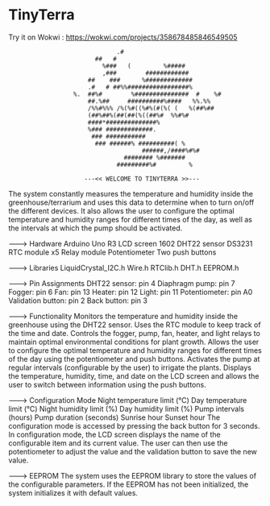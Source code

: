 # TinyTerra
Try it on Wokwi : https://wokwi.com/projects/358678485846549505

                                  .#
                            ##   #
                              %###   (         %#####
                              ,###        ############
                          ##    ###      %#############
                          .#   # ##%%#################%
                      %.  ##%#        %###############  #    %#
                          ##.%##     ##########%####   %%.%%
                          /%%#%%% /%(%#((%#%(#(%( (   %(##%##
                          (##%##%(##(##(%((##%#  %%#%#
                          ####*##############%
                          %### #############.
                           ### ###########
                            ### ######% ##########( %
                                         ######,/####%#%#
                                    ######## %#######
                                  #########%#         %

                         ---<< WELCOME TO TINYTERRA >>---
                         
The system constantly measures the temperature and humidity inside the greenhouse/terrarium and uses this data to determine
when to turn on/off the different devices. It also allows the user to configure the optimal temperature and humidity
ranges for different times of the day, as well as the intervals at which the pump should be activated.

---> Hardware
  Arduino Uno R3
  LCD screen 1602
  DHT22 sensor
  DS3231 RTC module
  x5 Relay module
  Potentiometer
  Two push buttons

---> Libraries
  LiquidCrystal_I2C.h
  Wire.h
  RTClib.h
  DHT.h
  EEPROM.h
  
---> Pin Assignments
  DHT22 sensor: pin 4
  Diaphragm pump: pin 7
  Fogger: pin 6
  Fan: pin 13
  Heater: pin 12
  Light: pin 11
  Potentiometer: pin A0
  Validation button: pin 2
  Back button: pin 3

---> Functionality
  Monitors the temperature and humidity inside the greenhouse using the DHT22 sensor.
  Uses the RTC module to keep track of the time and date.
  Controls the fogger, pump, fan, heater, and light relays to maintain optimal environmental conditions for plant growth.
  Allows the user to configure the optimal temperature and humidity ranges for different times of the day using the potentiometer and push buttons.
  Activates the pump at regular intervals (configurable by the user) to irrigate the plants.
  Displays the temperature, humidity, time, and date on the LCD screen and allows the user to switch between information using the push buttons.

---> Configuration Mode
  Night temperature limit (°C)
  Day temperature limit (°C)
  Night humidity limit (%)
  Day humidity limit (%)
  Pump intervals (hours)
  Pump duration (seconds)
  Sunrise hour
  Sunset hour
  The configuration mode is accessed by pressing the back button for 3 seconds. In configuration mode, the LCD screen displays the name of the configurable item and its current value. The user can then use the potentiometer to adjust the value and the validation button to save the new value.

---> EEPROM
The system uses the EEPROM library to store the values of the configurable parameters.
If the EEPROM has not been initialized, the system initializes it with default values.
